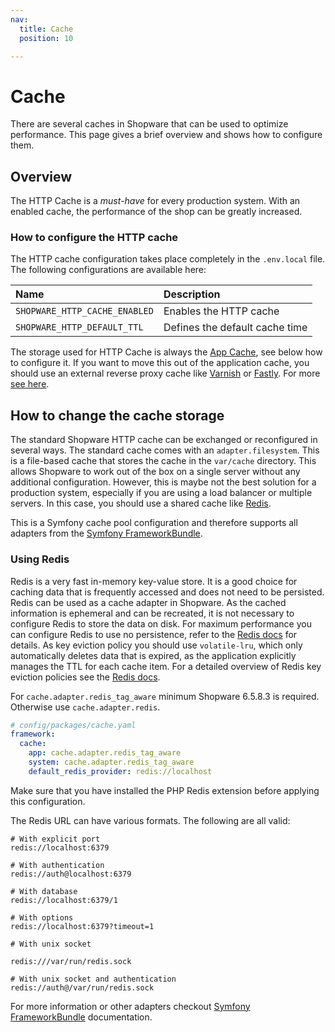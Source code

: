 ```yaml
---
nav:
  title: Cache
  position: 10

---
```


# Cache

There are several caches in Shopware that can be used to optimize performance. This page gives a brief overview and shows how to configure them.

## Overview

The HTTP Cache is a *must-have* for every production system. With an enabled cache, the performance of the shop can be greatly increased.

### How to configure the HTTP cache

The HTTP cache configuration takes place completely in the `.env.local` file. The following configurations are available here:

| Name                          | Description                    |
|:------------------------------|:-------------------------------|
| `SHOPWARE_HTTP_CACHE_ENABLED` | Enables the HTTP cache         |
| `SHOPWARE_HTTP_DEFAULT_TTL`   | Defines the default cache time |

The storage used for HTTP Cache is always the [App Cache](#app-cache), see below how to configure it. If you want to move this out of the application cache, you should use an external reverse proxy cache like [Varnish](https://varnish-cache.org/) or [Fastly](https://www.fastly.com/). For more [see here](../infrastructure//reverse-http-cache.md).

## How to change the cache storage

The standard Shopware HTTP cache can be exchanged or reconfigured in several ways. The standard cache comes with an `adapter.filesystem`. This is a file-based cache that stores the cache in the `var/cache` directory. This allows Shopware to work out of the box on a single server without any additional configuration. However, this is maybe not the best solution for a production system, especially if you are using a load balancer or multiple servers. In this case, you should use a shared cache like [Redis](https://redis.io/).

This is a Symfony cache pool configuration and therefore supports all adapters from the [Symfony FrameworkBundle](https://symfony.com/doc/current/cache.html#configuring-cache-with-frameworkbundle).

### Using Redis

Redis is a very fast in-memory key-value store. It is a good choice for caching data that is frequently accessed and does not need to be persisted. Redis can be used as a cache adapter in Shopware. As the cached information is ephemeral and can be recreated, it is not necessary to configure Redis to store the data on disk. For maximum performance you can configure Redis to use no persistence, refer to the [Redis docs](https://redis.io/docs/latest/operate/oss_and_stack/management/persistence/) for details.
As key eviction policy you should use `volatile-lru`, which only automatically deletes data that is expired, as the application explicitly manages the TTL for each cache item. For a detailed overview of Redis key eviction policies see the [Redis docs](https://redis.io/docs/latest/develop/reference/eviction/).

For `cache.adapter.redis_tag_aware` minimum Shopware 6.5.8.3 is required. Otherwise use `cache.adapter.redis`.

```yaml
# config/packages/cache.yaml
framework:
  cache:
    app: cache.adapter.redis_tag_aware
    system: cache.adapter.redis_tag_aware
    default_redis_provider: redis://localhost
```

Make sure that you have installed the PHP Redis extension before applying this configuration.

The Redis URL can have various formats. The following are all valid:

```
# With explicit port
redis://localhost:6379

# With authentication
redis://auth@localhost:6379

# With database
redis://localhost:6379/1

# With options
redis://localhost:6379?timeout=1

# With unix socket

redis:///var/run/redis.sock

# With unix socket and authentication
redis://auth@/var/run/redis.sock
```

For more information or other adapters checkout [Symfony FrameworkBundle](https://symfony.com/doc/current/cache.html#configuring-cache-with-frameworkbundle) documentation.
